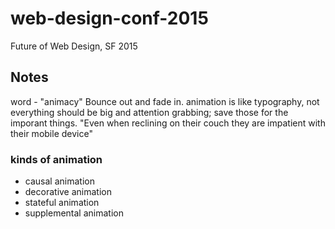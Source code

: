 # web-design-conf-2015
Future of Web Design, SF 2015

## Notes
word - "animacy"
Bounce out and fade in.
animation is like typography, not everything should be big and attention grabbing; save those for the imporant things.
"Even when reclining on their couch they are impatient with their mobile device"

### kinds of animation
* causal animation
* decorative animation
* stateful animation
* supplemental animation
